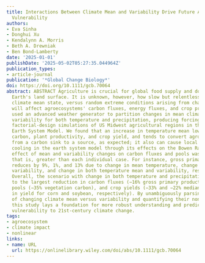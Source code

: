 ```yaml
---
title: Interactions Between Climate Mean and Variability Drive Future Agroecosystem
  Vulnerability
authors:
- Eva Sinha
- Donghui Xu
- Kendalynn A. Morris
- Beth A. Drewniak
- Ben Bond-Lamberty
date: '2025-01-01'
publishDate: '2025-05-02T05:27:35.044964Z'
publication_types:
- article-journal
publication: '*Global Change Biology*'
doi: https://doi.org/10.1111/gcb.70064
abstract: ABSTRACT Agriculture is crucial for global food supply and dominates the
  Earth's land surface. It is unknown, however, how slow but relentless changes in
  climate mean state, versus random extreme conditions arising from changing variability,
  will affect agroecosystems' carbon fluxes, energy fluxes, and crop production. We
  used an advanced weather generator to partition changes in mean climate state versus
  variability for both temperature and precipitation, producing forcing data to drive
  factorial-design simulations of US Midwest agricultural regions in the Energy Exascale
  Earth System Model. We found that an increase in temperature mean lowers stored
  carbon, plant productivity, and crop yield, and tends to convert agroecosystems
  from a carbon sink to a source, as expected; it also can cause local to regional
  cooling in the earth system model through its effects on the Bowen Ratio. The combined
  effect of mean and variability changes on carbon fluxes and pools was nonlinear,
  that is, greater than each individual case. For instance, gross primary production
  reduces by 9%, 1%, and 13% due to change in mean temperature, change in temperature
  variability, and change in both temperature mean and variability, respectively.
  Overall, the scenario with change in both temperature and precipitation means leads
  to the largest reduction in carbon fluxes (−16% gross primary production), carbon
  pools (−35% vegetation carbon), and crop yields (−33% and −22% median reduction
  in yield for corn and soybean, respectively). By unambiguously parsing the effects
  of changing climate mean versus variability and quantifying their nonadditive impacts,
  this study lays a foundation for more robust understanding and prediction of agroecosystems'
  vulnerability to 21st-century climate change.
tags:
- agroecosystem
- climate impact
- nonlinear
links:
- name: URL
  url: https://onlinelibrary.wiley.com/doi/abs/10.1111/gcb.70064
---
```

